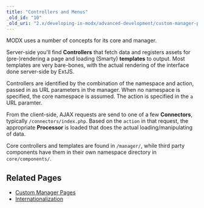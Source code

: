 ```yaml
---
title: "Controllers and Menus"
_old_id: "10"
_old_uri: "2.x/developing-in-modx/advanced-development/custom-manager-pages/actions-and-menus"
---
```


MODX uses a number of concepts for its core and manager.

Server-side you'll find **Controllers** that fetch data and registers assets for (pre-)rendering a page and loading (Smarty) **templates** to output. Most templates are very bare-bones, with the actual rendering of the interface done server-side by ExtJS.  

Controllers are identified by the combination of the namespace and action, passed in as URL parameters in the manager. When no namespace is specified, the core namespace is assumed. The action is specified in the `a` URL paramter.

From the client-side, AJAX requests are send to one of a few **Connectors**, typically `/connectors/index.php`. Based on the `action` in that request, the appropriate **Processor** is loaded that does the actual loading/manipulating of data.

Core controllers and templates are found in `/manager/`, while third party components have them in their own namespace directory in `core/components/`. 

## Related Pages

- [Custom Manager Pages](extending-modx/custom-manager-pages "Custom Manager Pages")
- [Internationalization](extending-modx/internationalization "Internationalization")

